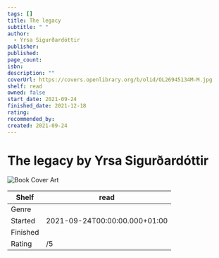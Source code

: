```yaml
---
tags: []
title: The legacy
subtitle: " "
author:
  - Yrsa Sigurðardóttir
publisher: 
published: 
page_count: 
isbn: 
description: ""
coverUrl: https://covers.openlibrary.org/b/olid/OL26945134M-M.jpg
shelf: read
owned: false
start_date: 2021-09-24
finished_date: 2021-12-18
rating: 
recommended_by: 
created: 2021-09-24
---
```


# The legacy by Yrsa Sigurðardóttir

![Book Cover Art](https://covers.openlibrary.org/b/olid/OL26945134M-M.jpg)

| Shelf | read |
| --- | --- |
| Genre |  |
| Started | 2021-09-24T00:00:00.000+01:00 |
| Finished |  |
| Rating | /5 |

